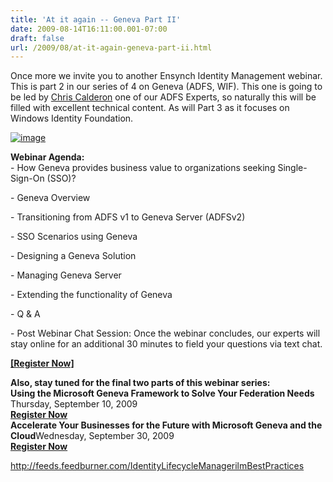 ```yaml
---
title: 'At it again -- Geneva Part II'
date: 2009-08-14T16:11:00.001-07:00
draft: false
url: /2009/08/at-it-again-geneva-part-ii.html
---
```


Once more we invite you to another Ensynch Identity Management webinar. This is part 2 in our series of 4 on Geneva (ADFS, WIF). This one is going to be led by [Chris Calderon](http://blog.identityjunkie.com/) one of our ADFS Experts, so naturally this will be filled with excellent technical content. As will Part 3 as it focuses on Windows Identity Foundation.

[![image](http://www.ilmbestpractices.com/blog/uploaded_images/AtitagainGenevaPartII_DEEB/image.png)](http://cl.exct.net/?qs=a632b4587e1eb31645ff2be8cd633006ceb2f3a010a4c718cf923c87625b5075 "Geneva Webinar Presentation")

**Webinar Agenda:**  
\- How Geneva provides business value to organizations seeking Single-Sign-On (SSO)?

\- Geneva Overview

\- Transitioning from ADFS v1 to Geneva Server (ADFSv2)

\- SSO Scenarios using Geneva

\- Designing a Geneva Solution

\- Managing Geneva Server

\- Extending the functionality of Geneva

\- Q & A

\- Post Webinar Chat Session: Once the webinar concludes, our experts will stay online for an additional 30 minutes to field your questions via text chat.

[**\[Register Now\]**](http://cl.exct.net/?qs=a632b4587e1eb31645ff2be8cd633006ceb2f3a010a4c718cf923c87625b5075)

**Also, stay tuned for the final two parts of this webinar series:**  
**Using the Microsoft Geneva Framework to Solve Your Federation Needs**  
Thursday, September 10, 2009  
[**Register Now**](http://cl.exct.net/?qs=a632b4587e1eb3163f227294b51f8db147f7f2ea0bd4fc6ea25a841ed22a2a6c)  
**Accelerate Your Businesses for the Future with Microsoft Geneva and the Cloud**Wednesday, September 30, 2009  
[**Register Now**](http://cl.exct.net/?qs=a632b4587e1eb316e4b6afb48efea7d319fd4ef8e88dd4357fb51d31fd93a21c)

http://feeds.feedburner.com/IdentityLifecycleManagerilmBestPractices
